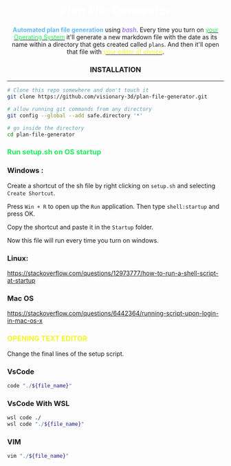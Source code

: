 <div align="center">

# <span style="color:#ffffff">**Plan File Generator**</span>
<span style="color:#66b7f5">**Automated plan file generation**</span> using <span style="color:#8151fb">*bash*</span>.
Every time you turn on [<span style="color:#24eb5f">your Operating System</span>](https://github.com/visionary-3d/plan-file-generator#run-setupsh-on-os-startup) it'll generate a new markdown file with the date as its name within a directory that gets created called `plans`.
And then it'll open that file with [<span style="color:#f3f628">your editor of choice</span>](https://github.com/visionary-3d/plan-file-generator#opening-text-editor).

### INSTALLATION
---
</div>

```bash
# Clone this repo somewhere and don't touch it
git clone https://github.com/visionary-3d/plan-file-generator.git

# allow running git commands from any directory
git config --global --add safe.directory '*'

# go inside the directory
cd plan-file-generator
```

### <span style="color:#24eb5f">Run **setup.sh** on OS startup</span>
### Windows :
Create a shortcut of the sh file by right clicking on `setup.sh` and selecting `Create Shortcut`.

Press `Win + R` to open up the `Run` application. Then type `shell:startup` and press OK.

Copy the shortcut and paste it in the `Startup` folder.

Now this file will run every time you turn on windows.
### Linux:
https://stackoverflow.com/questions/12973777/how-to-run-a-shell-script-at-startup
 
### Mac OS
https://stackoverflow.com/questions/6442364/running-script-upon-login-in-mac-os-x

### <span style="color:#f3f628">**OPENING TEXT EDITOR**
</span>
Change the final lines of the setup script.

### VsCode
```bash
code "./${file_name}"
```
### VsCode With WSL
```bash
wsl code ./
wsl code "./${file_name}"
```
### VIM
```bash
vim "./${file_name}"
```